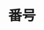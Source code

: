 ---
title: 番号
description: 号码
kana: ばんごう
pronunciation: banngou
tone: 平板型
type: 名词
pubDate: 2024-07-01 00:00:04
---